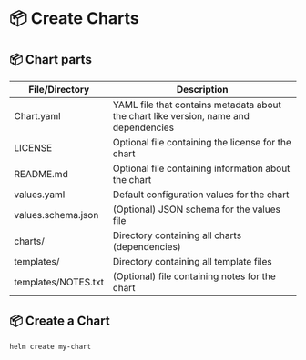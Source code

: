 # 📦 Create Charts

## 📦 Chart parts

| File/Directory | Description |
|---------------|-------------|
| Chart.yaml | YAML file that contains metadata about the chart like version, name and dependencies |
| LICENSE | Optional file containing the license for the chart |
| README.md | Optional file containing information about the chart |
| values.yaml | Default configuration values for the chart |
| values.schema.json | (Optional) JSON schema for the values file |
| charts/ | Directory containing all charts (dependencies) |
| templates/ | Directory containing all template files |
| templates/NOTES.txt | (Optional) file containing notes for the chart |

## 📦 Create a Chart

```bash
helm create my-chart
```